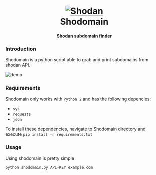 <h1 align="center">
  <br>
  <a href="https://github.com/SmoZy92/Shodan-beta-Subdomain-parser"><img src="https://encrypted-tbn0.gstatic.com/images?q=tbn%3AANd9GcRlxxSkNOcTcRTvDBXETAw9CKNGA5yM4_VkbFKWgJ2zhPsufHAx" alt="Shodan"></a>
  <br>
  Shodomain
  <br>
</h1>

<h4 align="center">Shodan subdomain finder</h4>


### Introduction
Shodomain is a python script able to grab and print subdomains from shodan API.

![demo](https://i.imgur.com/TiuvTD3.png)

### Requirements
Shodomain only works with `Python 2` and has the following depencies:

- `sys`
- `requests`
- `json`

To install these dependencies, navigate to Shodomain directory and execute `pip install -r requirements.txt`

### Usage
Using shodomain is pretty simple

`python shodomain.py API-KEY example.com`

